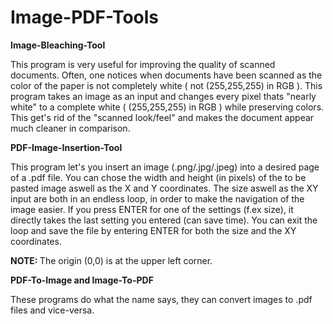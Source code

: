 # Image-PDF-Tools

<b> Image-Bleaching-Tool</b>

  This program is very useful for improving the quality of scanned documents. Often, one notices when documents have been scanned as the color of the paper is not completely white ( not (255,255,255) in RGB ). This program takes an image as an input and changes every pixel thats "nearly white" to a complete white ( (255,255,255) in RGB ) while preserving colors. This get's rid of the "scanned look/feel" and makes the document appear much cleaner in comparison.
  
<b> PDF-Image-Insertion-Tool </b>

  This program let's you insert an image (.png/.jpg/.jpeg) into a desired page of a .pdf file. You can chose the width and height (in       pixels) of the to be pasted image aswell as the X and Y coordinates.
 The size aswell as the XY input are both in an endless loop, in order to make the navigation of the image easier. If you press ENTER for one of the settings (f.ex size), it directly takes the last setting you entered (can save time). You can exit the loop and save the file by entering ENTER for both the size and the XY coordinates.  
  
  <b> NOTE: </b> The origin (0,0) is at the upper left corner.
  
  <b> PDF-To-Image and Image-To-PDF </b>
  
  These programs do what the name says, they can convert images to .pdf files and vice-versa.
  
  
